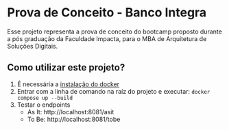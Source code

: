 # Prova de Conceito - Banco Integra

Esse projeto representa a prova de conceito do bootcamp proposto durante a pós graduação da Faculdade Impacta, para o MBA de Arquitetura de Soluções Digitais.

## Como utilizar este projeto?

1. É necessária a [instalação do docker](https://docs.docker.com/engine/install/)
2. Entrar com a linha de comando na raíz do projeto e executar: `docker compose up --build`
3. Testar o endpoints
   - As It: http://localhost:8081/asit
   - To Be: http://localhost:8081/tobe